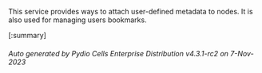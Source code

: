 






This service provides ways to attach user-defined metadata to nodes. It is also used for managing users bookmarks.

[:summary]

###### Auto generated by Pydio Cells Enterprise Distribution v4.3.1-rc2 on 7-Nov-2023
